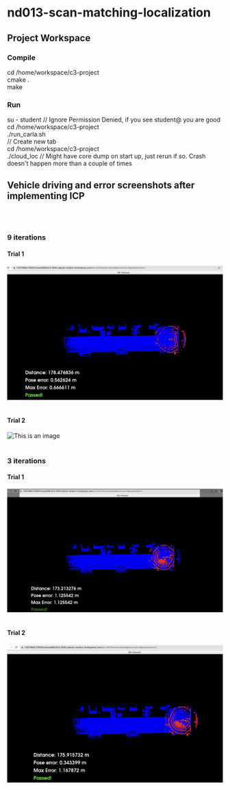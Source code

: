 
# nd013-scan-matching-localization


## Project Workspace

### Compile
cd /home/workspace/c3-project
<br>
cmake .
<br>
make
<br>
### Run
su - student // Ignore Permission Denied, if you see student@ you are good
<br>
cd /home/workspace/c3-project
<br>
./run_carla.sh
<br>
// Create new tab
<br>
cd /home/workspace/c3-project
<br>
./cloud_loc // Might have core dump on start up, just rerun if so. Crash doesn't happen more than a couple of times
<br>

## Vehicle driving and error screenshots after implementing ICP
<br>
<br>



### 9 iterations


#### Trial 1


![This is an image](images/c3_icp_lidar_9_iterations_a.png)
<br>
<br>

#### Trial 2


![This is an image](images/c3_icp_lidar_9_iterations_b.png)
<br>
<br>


### 3 iterations

#### Trial 1

![This is an image](images/c3_icp_lidar_3_iterations_a.png)
<br>
<br>

#### Trial 2


![This is an image](images/c3_icp_lidar_3_iterations_b.png)

<br>
<br>